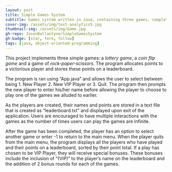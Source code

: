 ```yaml
---
layout: post
title: Simple Games System
subtitle: Games system written in Java, containing three games, complete with points and a leaderboard
cover-img: /assets/img/text-analytics5.jpg
thumbnail-img: /assets/img/Game.jpg
gh-repo: JasonBallantyne/SimpleGamesSystem
gh-badge: [star, fork, follow]
tags: [java, object-oriented-programming]
---
```



This project implements three simple games: a *lottery game*, a *coin flip game* and a game of *rock-paper-scissors*. The program allocates points to a victorious player and stores these points on a leaderboard. 

The program is ran using “App.java” and allows the user to select between being 1. New Player 2. New VIP Player or 3. Quit. The program then prompts the new player to enter his/her name before allowing the player to choose to play one of the games we alluded to earlier.

As the players are created, their names and points are stored in a text file that is created as “leaderboard.txt” and displayed upon exit of the application.
Users are encouraged to have multiple interactions with the games as the number of times users can play the games are infinite.

After the game has been completed, the player has an option to select another game or enter -1 to return to the main menu. 
When the player quits from the main menu, the program displays all the players who have played and their points on a leaderboard, sorted by their point total. 
If a play has chosen to be VIP Player, they will receive special bonuses. These bonuses include the inclusion of “(VIP)” to the player’s name on the leaderboard and the addition of 2 bonus rounds for each of the games.
